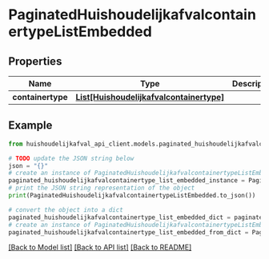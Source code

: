 # PaginatedHuishoudelijkafvalcontainertypeListEmbedded


## Properties

Name | Type | Description | Notes
------------ | ------------- | ------------- | -------------
**containertype** | [**List[Huishoudelijkafvalcontainertype]**](Huishoudelijkafvalcontainertype.md) |  | [optional] 

## Example

```python
from huishoudelijkafval_api_client.models.paginated_huishoudelijkafvalcontainertype_list_embedded import PaginatedHuishoudelijkafvalcontainertypeListEmbedded

# TODO update the JSON string below
json = "{}"
# create an instance of PaginatedHuishoudelijkafvalcontainertypeListEmbedded from a JSON string
paginated_huishoudelijkafvalcontainertype_list_embedded_instance = PaginatedHuishoudelijkafvalcontainertypeListEmbedded.from_json(json)
# print the JSON string representation of the object
print(PaginatedHuishoudelijkafvalcontainertypeListEmbedded.to_json())

# convert the object into a dict
paginated_huishoudelijkafvalcontainertype_list_embedded_dict = paginated_huishoudelijkafvalcontainertype_list_embedded_instance.to_dict()
# create an instance of PaginatedHuishoudelijkafvalcontainertypeListEmbedded from a dict
paginated_huishoudelijkafvalcontainertype_list_embedded_from_dict = PaginatedHuishoudelijkafvalcontainertypeListEmbedded.from_dict(paginated_huishoudelijkafvalcontainertype_list_embedded_dict)
```
[[Back to Model list]](../README.md#documentation-for-models) [[Back to API list]](../README.md#documentation-for-api-endpoints) [[Back to README]](../README.md)


